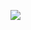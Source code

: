 <p align="centre">
<img src="https://s-media-cache-ak0.pinimg.com/564x/e4/bf/8a/e4bf8af8e31cd851e14ef5b1e2bd4580.jpg">
</p>
